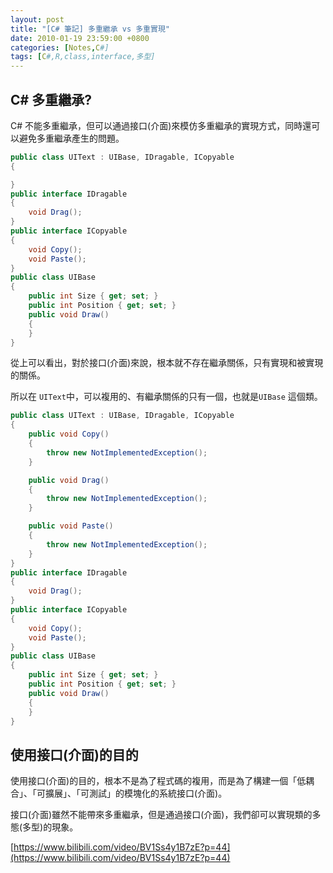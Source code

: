 ```yaml
---
layout: post
title: "[C# 筆記] 多重繼承 vs 多重實現"
date: 2010-01-19 23:59:00 +0800
categories: [Notes,C#]
tags: [C#,R,class,interface,多型]
---
```


## C# 多重繼承?

C# 不能多重繼承，但可以通過接口(介面)來模仿多重繼承的實現方式，同時還可以避免多重繼承產生的問題。

```c#
public class UIText : UIBase, IDragable, ICopyable
{

}
public interface IDragable
{
    void Drag();
}
public interface ICopyable
{
    void Copy();
    void Paste();
}
public class UIBase
{
    public int Size { get; set; }
    public int Position { get; set; }
    public void Draw()
    {
    }
}
```
從上可以看出，對於接口(介面)來說，根本就不存在繼承關係，只有實現和被實現的關係。        

所以在 `UIText`中，可以複用的、有繼承關係的只有一個，也就是`UIBase` 這個類。

```c#
public class UIText : UIBase, IDragable, ICopyable
{
    public void Copy()
    {
        throw new NotImplementedException();
    }

    public void Drag()
    {
        throw new NotImplementedException();
    }

    public void Paste()
    {
        throw new NotImplementedException();
    }
}
public interface IDragable
{
    void Drag();
}
public interface ICopyable
{
    void Copy();
    void Paste();
}
public class UIBase
{
    public int Size { get; set; }
    public int Position { get; set; }
    public void Draw()
    {
    }
}
```

## 使用接口(介面)的目的
使用接口(介面)的目的，根本不是為了程式碼的複用，而是為了構建一個「低耦合」、「可擴展」、「可測試」的模塊化的系統接口(介面)。        

接口(介面)雖然不能帶來多重繼承，但是通過接口(介面)，我們卻可以實現類的多態(多型)的現象。


[https://www.bilibili.com/video/BV1Ss4y1B7zE?p=44](https://www.bilibili.com/video/BV1Ss4y1B7zE?p=44)